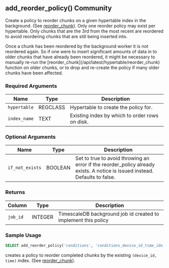 ## add_reorder_policy() <tag type="community">Community</tag>
Create a policy to reorder chunks on a given hypertable index in the
background. (See [reorder_chunk](/hypertable/reorder_chunk)). Only one reorder policy may
exist per hypertable. Only chunks that are the 3rd from the most recent are
reordered to avoid reordering chunks that are still being inserted into.

<highlight type="tip">
 Once a chunk has been reordered by the background worker it is not 
reordered again. So if one were to insert significant amounts of data in to
older chunks that have already been reordered, it might be necessary to manually
re-run the [reorder_chunk](/api/latest/hypertable/reorder_chunk) function on older chunks, or to drop
and re-create the policy if many older chunks have been affected.
</highlight>

### Required Arguments

|Name|Type|Description|
|---|---|---|
| `hypertable` | REGCLASS | Hypertable to create the policy for. |
| `index_name` | TEXT | Existing index by which to order rows on disk. |

### Optional Arguments

|Name|Type|Description|
|---|---|---|
| `if_not_exists` | BOOLEAN |  Set to true to avoid throwing an error if the reorder_policy already exists. A notice is issued instead. Defaults to false. |

### Returns

|Column|Type|Description|
|---|---|---|
|`job_id`| INTEGER | TimescaleDB background job id created to implement this policy|


### Sample Usage


```sql
SELECT add_reorder_policy('conditions', 'conditions_device_id_time_idx');
```

creates a policy to reorder completed chunks by the existing `(device_id, time)` index. (See [reorder_chunk](/hypertable/reorder_chunk)).
